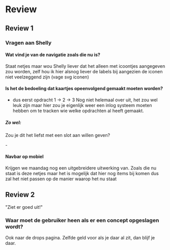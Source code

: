 # Review

## Review 1

### Vragen aan Shelly

#### Wat vind je van de navigatie zoals die nu is?

Staat netjes maar wou Shelly liever dat het alleen met icoontjes aangegeven zou worden, zelf hou ik hier alsnog liever de labels bij aangezien de iconen niet veelzeggend zijn (vage svg iconen)

#### Is het de bedoeling dat kaartjes opeenvolgend gemaakt moeten worden?

- dus eerst opdracht 1 -> 2 -> 3
  Nog niet helemaal over uit, het zou wel leuk zijn maar hier zou je eigenlijk weer een inlog systeem moeten hebben om te tracken wie welke opdrachten al heeft gemaakt.

##### Zo wel:

Zou je dit het liefst met een slot aan willen geven?

\-

#### Navbar op mobiel

Krijgen we maandag nog een uitgebreidere uitwerking van. Zoals die nu staat is deze netjes maar het is mogelijk dat hier nog items bij komen dus zal het niet passen op de manier waarop het nu staat

## Review 2

"Ziet er goed uit!"

### Waar moet de gebruiker heen als er een concept opgeslagen wordt?

Ook naar de drops pagina. Zelfde geld voor als je daar al zit, dan blijf je daar.
